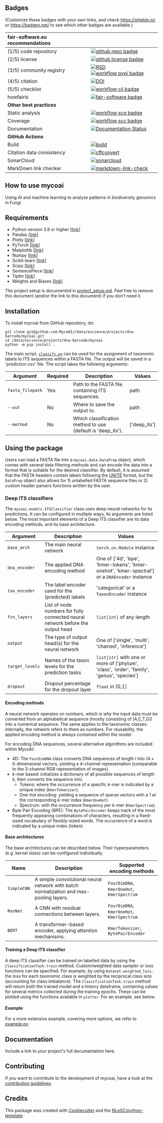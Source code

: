 
## Badges

(Customize these badges with your own links, and check https://shields.io/ or https://badgen.net/ to see which other badges are available.)

| fair-software.eu recommendations | |
| :-- | :--  |
| (1/5) code repository              | [![github repo badge](https://img.shields.io/badge/github-repo-000.svg?logo=github&labelColor=gray&color=blue)](git@github.com:MycoAI//data/escience/projects/dna-barcode/mycoai) |
| (2/5) license                      | [![github license badge](https://img.shields.io/github/license/MycoAI//data/escience/projects/dna-barcode/mycoai)](git@github.com:MycoAI//data/escience/projects/dna-barcode/mycoai) |
| (3/5) community registry           | [![RSD](https://img.shields.io/badge/rsd-mycoai-00a3e3.svg)](https://www.research-software.nl/software/mycoai) [![workflow pypi badge](https://img.shields.io/pypi/v/mycoai.svg?colorB=blue)](https://pypi.python.org/project/mycoai/) |
| (4/5) citation                     | [![DOI](https://zenodo.org/badge/DOI/<replace-with-created-DOI>.svg)](https://doi.org/<replace-with-created-DOI>) |
| (5/5) checklist                    | [![workflow cii badge](https://bestpractices.coreinfrastructure.org/projects/<replace-with-created-project-identifier>/badge)](https://bestpractices.coreinfrastructure.org/projects/<replace-with-created-project-identifier>) |
| howfairis                          | [![fair-software badge](https://img.shields.io/badge/fair--software.eu-%E2%97%8F%20%20%E2%97%8F%20%20%E2%97%8F%20%20%E2%97%8F%20%20%E2%97%8B-yellow)](https://fair-software.eu) |
| **Other best practices**           | &nbsp; |
| Static analysis                    | [![workflow scq badge](https://sonarcloud.io/api/project_badges/measure?project=MycoAI_/data/escience/projects/dna-barcode/mycoai&metric=alert_status)](https://sonarcloud.io/dashboard?id=MycoAI_/data/escience/projects/dna-barcode/mycoai) |
| Coverage                           | [![workflow scc badge](https://sonarcloud.io/api/project_badges/measure?project=MycoAI_/data/escience/projects/dna-barcode/mycoai&metric=coverage)](https://sonarcloud.io/dashboard?id=MycoAI_/data/escience/projects/dna-barcode/mycoai) |
| Documentation                      | [![Documentation Status](https://readthedocs.org/projects//data/escience/projects/dna-barcode/mycoai/badge/?version=latest)](https:///data/escience/projects/dna-barcode/mycoai.readthedocs.io/en/latest/?badge=latest) |
| **GitHub Actions**                 | &nbsp; |
| Build                              | [![build](git@github.com:MycoAI//data/escience/projects/dna-barcode/mycoai/actions/workflows/build.yml/badge.svg)](git@github.com:MycoAI//data/escience/projects/dna-barcode/mycoai/actions/workflows/build.yml) |
| Citation data consistency               | [![cffconvert](git@github.com:MycoAI//data/escience/projects/dna-barcode/mycoai/actions/workflows/cffconvert.yml/badge.svg)](git@github.com:MycoAI//data/escience/projects/dna-barcode/mycoai/actions/workflows/cffconvert.yml) |
| SonarCloud                         | [![sonarcloud](git@github.com:MycoAI//data/escience/projects/dna-barcode/mycoai/actions/workflows/sonarcloud.yml/badge.svg)](git@github.com:MycoAI//data/escience/projects/dna-barcode/mycoai/actions/workflows/sonarcloud.yml) |
| MarkDown link checker              | [![markdown-link-check](git@github.com:MycoAI//data/escience/projects/dna-barcode/mycoai/actions/workflows/markdown-link-check.yml/badge.svg)](git@github.com:MycoAI//data/escience/projects/dna-barcode/mycoai/actions/workflows/markdown-link-check.yml) |

## How to use mycoai

Using AI and machine learning to analyze patterns in biodiversity genomics in Fungi
## Requirements
* Python version 3.8 or higher [[link](https://www.python.org/)]
* Pandas [[link](https://pandas.pydata.org/)]
* Plotly [[link](https://plotly.com/python/)]
* PyTorch [[link](https://pytorch.org/)]
* Matplotlib [[link](https://matplotlib.org/)]
* Numpy [[link](https://numpy.org/)]
* Scikit-learn [[link](https://scikit-learn.org/)]
* Scipy [[link](https://scipy.org/)]
* SentencePiece [[link](https://github.com/google/sentencepiece)]
* Tqdm [[link](https://github.com/tqdm/tqdm)]
* Weights and Biases [[link](https://wandb.ai/site)]

The project setup is documented in [project_setup.md](project_setup.md). Feel free to remove this document (and/or the link to this document) if you don't need it.

## Installation

To install mycoai from GitHub repository, do:

```console
git clone git@github.com:MycoAI//data/escience/projects/dna-barcode/mycoai.git
cd /data/escience/projects/dna-barcode/mycoai
python -m pip install .
```
The main script, [`classify.py`](/scripts/classify.py) can be used for the
assignment of taxonomic labels to ITS sequences within a FASTA file. The output
will be saved in a 'prediction.csv' file. 
The script takes the following arguments:

| Argument         | Required | Description                                                 | Values       | 
|------------------|----------|-------------------------------------------------------------|--------------|
| `fasta_filepath` | Yes      | Path to the FASTA file containing ITS sequences.            | path         |
| `--out`          | No       | Where to save the output to.                                | path         |
| `--method`       | No       | Which classification method to use (default is 'deep_its'). | ['deep_its'] |

## Using the package
Users can load a FASTA file into a `mycoai.data.DataPrep` object, which 
comes with several data filtering methods and can encode the data into a format 
that is suitable for the desired classifier. By default, it is assumed that the 
FASTA headers contain labels following the [UNITE](https://unite.ut.ee/) format,
but the `DataPrep` object also allows for 1) unlabelled FASTA sequence files or 
2) custom header parsers functions written by the user. 

### Deep ITS classifiers
The `mycoai.models.ITSClassifier` class uses deep neural networks for its predictions. 
It can be configured in multiple ways, its arguments are listed below. The most
important elements of a Deep ITS classifier are its data encoding methods, and 
its base architecture.  

| Argument        | Description                                                                    | Values                                                                                         | 
|-----------------|--------------------------------------------------------------------------------|------------------------------------------------------------------------------------------------|
| `base_arch`     | The main neural network                                                        | `torch.nn.Module` instance                                                                     | 
| `dna_encoder`   | The applied DNA encoding method                                                | One of ['4d', 'bpe', 'kmer-tokens', 'kmer-onehot', 'kmer-spectral'] or a `DNAEncoder` instance |
| `tax_encoder`   | The label encoder used for the (predicted) labels                              | 'categorical' or a `TaxonEncoder` instance                                                     |
| `fcn_layers`    | List of node numbers for fully connected neural network before the output head | `list[int]` of any length                                                                      | 
| `output`        | The type of output head(s) for the neural network                              | One of ['single', 'multi', 'chained', 'inference']                                             |
| `target_levels` | Names of the taxon levels for the prediction tasks                             | `list[str]` with one or more of ['phylum', 'class', 'order', 'family', 'genus', 'species']     |
| `dropout`       | Dropout percentage for the dropout layer                                       | `float` in [0,1]                                                                               |

#### Encoding methods
A neural network operates on numbers, which is why the input data must be
converted from an alphabetical sequence (mostly consisting of [A,C,T,G]) into a
numerical sequence. The same applies to the taxonomic classes: internally, the 
network refers to them as numbers. For reusability, the applied encoding method 
is always contained within the model. 

For encoding DNA sequences, several alternative algorithms are included within 
MycoAI:
* 4D: The `FourDimDNA` class converts DNA sequences of length $l$ into 
$(4×l)$-dimensional vectors, yielding a 4-channel representation (comparable to
the 3-channel RGB representation of images).
* $k$-mer based: initializes a dictionary of all possible sequences of length 
$k$, then converts the sequence into:
    * Tokens: where the occurrence of a specific $k$-mer is indicated by a 
    unique index (`KmerTokenizer`).
    * One-hot encoding: yielding a sequence of sparse vectors with a 1 at the
    corresponding $k$-mer index (`KmerOneHot`).
    * Spectrum: with the occurrence frequency per $k$-mer (`KmerSpectrum`).
* Byte Pair Encoding (BPE): The `BytePairEncoder` keeps track of the most 
frequently appearing combinations of characters, resulting in a fixed-sized 
vocabulary of flexibly-sized words. The occurrence of a word is indicated by a 
unique index (token).   

#### Base architectures
The base architectures can be described below. Their hyperparameters (e.g. 
kernel sizes) can be configured individually.

| Name        | Description                                                                            | Supported encoding methods                 |
|-------------|----------------------------------------------------------------------------------------|--------------------------------------------|
| `SimpleCNN` | A simple convolutional neural network with batch normalization and max-pooling layers. | `FourDimDNA`, `KmerOneHot`, `KmerSpectrum` |
| `ResNet`    | A CNN with residual connections between layers.                                        | `FourDimDNA`, `KmerOneHot`, `KmerSpectrum` |
| `BERT`      | A transformer-based encoder, applying attention mechanisms.                            | `KmerTokenizer`, `BytePairEncoder`         |

#### Training a Deep ITS classifier
A deep ITS classifier can be trained on labelled data by using the 
`ClassificationTask.train` method. Custom/weighted data sampler or loss
functions can be specified. For example, by using `Dataset.weighted_loss`, the 
loss for each taxonomic class is weighted by the reciprocal class size 
(accounting for class imbalance). The `ClassificationTask.train` method will 
return both the trained model and a history dataframe, containing values for 
several metrics collected during the training epochs. These can be plotted using 
the functions available in `plotter`. For an example, see below. 

#### Example
For a more extensive example, covering more options, we refer to 
[example.py](/example.py).

## Documentation

Include a link to your project's full documentation here.

## Contributing

If you want to contribute to the development of mycoai,
have a look at the [contribution guidelines](CONTRIBUTING.md).

## Credits
This package was created with [Cookiecutter](https://github.com/audreyr/cookiecutter) and the [NLeSC/python-template](https://github.com/NLeSC/python-template).
